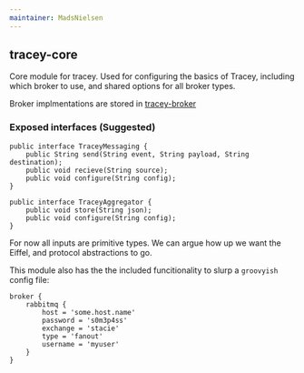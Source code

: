 ```yaml
---
maintainer: MadsNielsen
---
```


## tracey-core

Core module for tracey. Used for configuring the basics of Tracey, including which broker to use, and shared options for all broker types.

Broker implmentations are stored in [tracey-broker](https://github.com/Praqma/tracey-broker)

### Exposed interfaces (Suggested)

```
public interface TraceyMessaging {
    public String send(String event, String payload, String destination);
    public void recieve(String source);
    public void configure(String config);
}

public interface TraceyAggregator {
    public void store(String json);
    public void configure(String config);
}
```

For now all inputs are primitive types. We can argue how up we want the Eiffel, and protocol abstractions to go.

This module also has the the included funcitionality to slurp a `groovyish` config file: 

```
broker {
    rabbitmq {
        host = 'some.host.name'
        password = 's0m3p4ss'
        exchange = 'stacie'
        type = 'fanout'
        username = 'myuser'
    }
}
```




